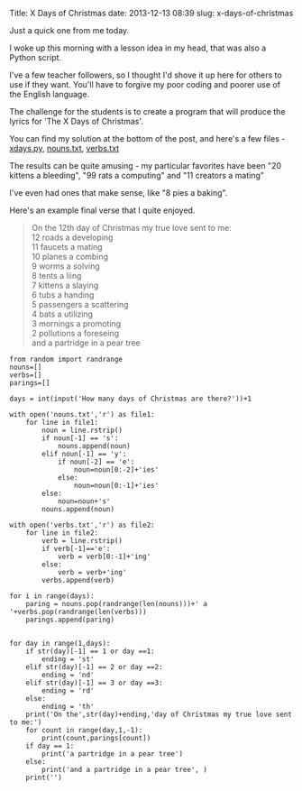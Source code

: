 Title: X Days of Christmas
date: 2013-12-13 08:39
slug: x-days-of-christmas

Just a quick one from me today.

I woke up this morning with a lesson idea in my head, that was also a Python script.

I've a few teacher followers, so I thought I'd shove it up here for others to use if they want. You'll have to forgive my poor coding and poorer use of the English language.

The challenge for the students is to create a program that will produce the lyrics for 'The X Days of Christmas'.

You can find my solution at the bottom of the post, and here's a few files - [xdays.py]({filename}/docs/XDays/xdays.py), [nouns.txt]({filename}/docs/XDays/nouns.txt), [verbs.txt]({filename}/docs/XDays/verbs.txt)

The results can be quite amusing - my particular favorites have been "20 kittens a bleeding", "99 rats a computing" and "11 creators a mating"

I've even had ones that make sense, like "8 pies a baking".

Here's an example final verse that I quite enjoyed.

>On the 12th day of Christmas my true love sent to me:  
>12 roads a developing  
>11 faucets a mating  
>10 planes a combing  
>9 worms a solving  
>8 tents a liing  
>7 kittens a slaying  
>6 tubs a handing  
>5 passengers a scattering  
>4 bats a utilizing  
>3 mornings a promoting  
>2 pollutions a foreseing  
>and a partridge in a pear tree  



	from random import randrange
	nouns=[]
	verbs=[]
	parings=[]

	days = int(input('How many days of Christmas are there?'))+1

	with open('nouns.txt','r') as file1:
		for line in file1:
			noun = line.rstrip()
			if noun[-1] == 's':
				nouns.append(noun)
			elif noun[-1] == 'y':
				if noun[-2] == 'e':
					noun=noun[0:-2]+'ies'
				else:
					noun=noun[0:-1]+'ies'
			else:
				noun=noun+'s'
			nouns.append(noun)

	with open('verbs.txt','r') as file2:
		for line in file2:
			verb = line.rstrip()
			if verb[-1]=='e':
				verb = verb[0:-1]+'ing'
			else:
				verb = verb+'ing'
			verbs.append(verb)

	for i in range(days):
		paring = nouns.pop(randrange(len(nouns)))+' a '+verbs.pop(randrange(len(verbs)))
		parings.append(paring)


	for day in range(1,days):
		if str(day)[-1] == 1 or day ==1:
			ending = 'st'
		elif str(day)[-1] == 2 or day ==2:
			ending = 'nd'
		elif str(day)[-1] == 3 or day ==3:
			ending = 'rd'
		else:
			ending = 'th' 
		print('On the',str(day)+ending,'day of Christmas my true love sent to me:')
		for count in range(day,1,-1):
			print(count,parings[count])
		if day == 1:
			print('a partridge in a pear tree')
		else:
			print('and a partridge in a pear tree', )
		print('')
